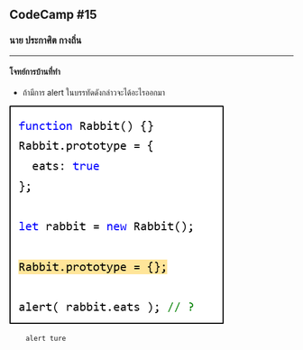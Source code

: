 ## CodeCamp #15

### นาย ประกาศิต กางถิ่น

---

#### โจทย์การบ้านที่ทำ

- ถ้ามีการ alert ในบรรทัดดังกล่าวจะได้อะไรออกมา

![Alt text](image.png)

        alert ture
